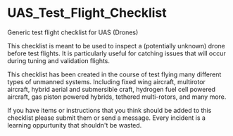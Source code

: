 # UAS_Test_Flight_Checklist
Generic test flight checklist for UAS (Drones)


This checklist is meant to be used to inspect a (potentially unknown) drone before test flights. It is particularly useful for catching issues that will occur during tuning and validation flights.

This checklist has been created in the course of test flying many different types of unmanned systems. Including fixed wing aircraft, multirotor aircraft, hybrid aerial and submersible craft, hydrogen fuel cell powered aircraft, gas piston powered hybrids, tethered multi-rotors, and many more.

If you have items or instructions that you think should be added to this checklist please submit them or send a message. Every incident is a learning oppurtunity that shouldn't be wasted.
